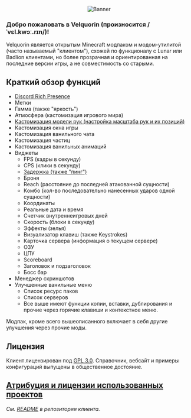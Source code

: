 <p align="center">
    <img align="center" alt="Banner" src="/branding/banner.png">
</p>

### Добро пожаловать в Velquorin (**произносится /ˈvɛl.kwɔː.rɪn/**)!
Velquorin является открытым Minecraft модпаком и модом-утилитой (часто называемый "клиентом"), схожей по функционалу с Lunar или Badlion клиентами, но более прозрачная и ориентированная на последние версии игры, а не совместимость со старыми.

## Краткий обзор функций
- [Discord Rich Presence](/ru/reference/glossary#discord-rich-presence)
- Метки
- Гамма (также "яркость")
- Атмосфера (кастомизация игрового мира)
- [Кастомизация модели рук (настройка масштаба рук и их позиций)](/ru/reference/glossary#view-model)
- Кастомизация окна игры
- Кастомизация ванильного чата
- Кастомизация частиц
- Кастомизация ванильных анимаций
- Виджеты
    - FPS (кадры в секунду)
    - CPS (клики в секунду)
    - [Задержка (также "пинг")](/ru/reference/glossary#задержка-также-пинг)
    - Броня
    - Reach (расстояние до последней атакованной сущности)
    - Комбо (кол-во последовательно нанесенных ударов одной сущности)
    - Координаты
    - Реальные дата и время
    - Счетчик внутреннеигровых дней
    - Скорость (блоки в секунду)
    - Эффекты (зелья)
    - Визуализатор клавиш (также Keystrokes)
    - Карточка сервера (информация о текущем сервере)
    - ОЗУ
    - ЦПУ
    - Scoreboard
    - Заголовок и подзаголовок
    - Босс бар
- Менеджер скриншотов
- Улучшенные ванильные меню
    - Список ресурс паков
    - Список серверов
    - Все выше имеют функции копии, вставки, дублирования и прочие через горячие клавиши и контекстное меню.

Модпак, кроме всего вышеописанного включает в себя другие улучшения через прочие моды.

## Лицензия
Клиент лицензирован под [GPL 3.0](http://choosealicense.com/licenses/gpl-3.0/). Справочник, вебсайт и примеры конфигураций выпущены в общественное достояние.

## [Атрибуция и лицензии использованных проектов](https://github.com/velquorin/client?tab=readme-ov-file#credits--attributions)
*См. [README](https://github.com/velquorin/client?tab=readme-ov-file#credits--attributions) в репозитории клиента.*

